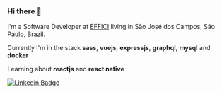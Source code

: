 ### Hi there 👋

I'm a Software Developer at [EFFICI](https://effici.com.br/) living in São José dos Campos, São Paulo, Brazil.


Currently I'm in the stack **sass**, **vuejs**, **expressjs**, **graphql**, **mysql** and **docker**


Learning about **reactjs** and **react native**


[![Linkedin Badge](https://img.shields.io/badge/-LinkedIn-blue?style=flat-square&logo=Linkedin&logoColor=white&link=https://www.linkedin.com/in/rafaelfsilva1/)](https://www.linkedin.com/in/rafaelfsilva1/)
